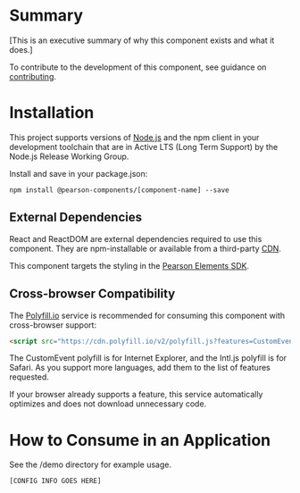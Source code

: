 # Summary

[This is an executive summary of why this component exists and what it does.]

To contribute to the development of this component, see guidance on [contributing](README.contribute.md).

# Installation

This project supports versions of [Node.js](https://nodejs.org) and the npm client in your development toolchain that are 
in Active LTS (Long Term Support) by the Node.js Release Working Group.

Install and save in your package.json:

    npm install @pearson-components/[component-name] --save

## External Dependencies

React and ReactDOM are external dependencies required to use this component. They are npm-installable or available from 
a third-party [CDN](https://cdnjs.com/libraries/react/).

This component targets the styling in the [Pearson Elements SDK](https://www.npmjs.com/package/pearson-elements).

## Cross-browser Compatibility

The [Polyfill.io](https://cdn.polyfill.io/v2/docs/examples) service is recommended for consuming this component with 
cross-browser support:

```html
<script src="https://cdn.polyfill.io/v2/polyfill.js?features=CustomEvent,Intl.~locale.en,Intl.~locale.fr"></script>
```

The CustomEvent polyfill is for Internet Explorer, and the Intl.js polyfill is for Safari. As you support more languages,
add them to the list of features requested.

If your browser already supports a feature, this service automatically optimizes and does not download unnecessary code.

# How to Consume in an Application

See the /demo directory for example usage.
    
    [CONFIG INFO GOES HERE]
